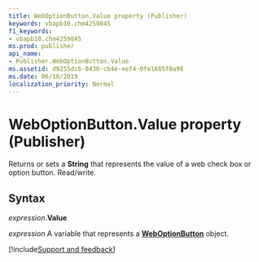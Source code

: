 ```yaml
---
title: WebOptionButton.Value property (Publisher)
keywords: vbapb10.chm4259845
f1_keywords:
- vbapb10.chm4259845
ms.prod: publisher
api_name:
- Publisher.WebOptionButton.Value
ms.assetid: d9255dc6-0430-cb4e-eef4-0fe1685f0a98
ms.date: 06/18/2019
localization_priority: Normal
---
```



# WebOptionButton.Value property (Publisher)

Returns or sets a **String** that represents the value of a web check box or option button. Read/write.


## Syntax

_expression_.**Value**

_expression_ A variable that represents a **[WebOptionButton](Publisher.WebOptionButton.md)** object.



[!include[Support and feedback](~/includes/feedback-boilerplate.md)]